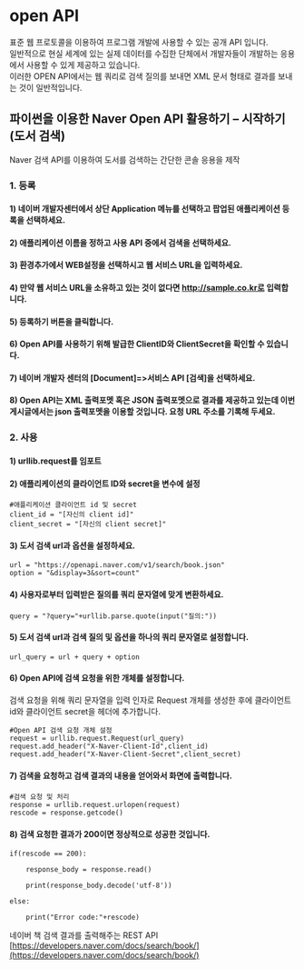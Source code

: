 # open API  

표준 웹 프로토콜을 이용하여 프로그램 개발에 사용할 수 있는 공개 API 입니다.  
일반적으로 현실 세계에 있는 실제 데이터를 수집한 단체에서 개발자들이 개발하는 응용에서 사용할 수 있게 제공하고 있습니다.  
이러한 OPEN API에서는 웹 쿼리로 검색 질의를 보내면 XML 문서 형태로 결과를 보내는 것이 일반적입니다.

## 파이썬을 이용한 Naver Open API 활용하기 – 시작하기(도서 검색)  

Naver 검색 API를 이용하여 도서를 검색하는 간단한 콘솔 응용을 제작  

### 1. 등록  
#### 1) 네이버 개발자센터에서  상단 Application 메뉴를 선택하고 팝업된 애플리케이션 등록을 선택하세요.   
#### 2) 애플리케이션 이름을 정하고 사용 API 중에서 검색을 선택하세요.
#### 3) 환경추가에서 WEB설정을 선택하시고 웹 서비스 URL을 입력하세요.
#### 4) 만약 웹 서비스 URL을 소유하고 있는 것이 없다면 http://sample.co.kr로 입력합니다.
#### 5) 등록하기 버튼을 클릭합니다.
#### 6) Open API를 사용하기 위해 발급한 ClientID와 ClientSecret을 확인할 수 있습니다.
#### 7) 네이버 개발자 센터의 [Document]=>서비스 API [검색]을 선택하세요.
#### 8) Open API는 XML 출력포멧 혹은 JSON 출력포멧으로 결과를 제공하고 있는데 이번 게시글에서는 json 출력포멧을 이용할 것입니다. 요청 URL 주소를 기록해 두세요.

### 2. 사용 
#### 1) urllib.request를 임포트
#### 2) 애플리케이션의 클라이언트 ID와 secret을 변수에 설정
```
#애플리케이션 클라이언트 id 및 secret
client_id = "[자신의 client id]"
client_secret = "[자신의 client secret]"
``` 
#### 3) 도서 검색 url과 옵션을 설정하세요.
  ```
url = "https://openapi.naver.com/v1/search/book.json"
option = "&display=3&sort=count"
```   
#### 4) 사용자로부터 입력받은 질의를 쿼리 문자열에 맞게 변환하세요.
```
query = "?query="+urllib.parse.quote(input("질의:"))
```
#### 5) 도서 검색 url과 검색 질의 및 옵션을 하나의 쿼리 문자열로 설정합니다.
```
url_query = url + query + option
```
#### 6) Open API에 검색 요청을 위한 개체를 설정합니다.
검색 요청을 위해 쿼리 문자열을 입력 인자로 Request 개체를 생성한 후에 클라이언트 id와 클라이언트 secret을 헤더에 추가합니다.  

```
#Open API 검색 요청 개체 설정
request = urllib.request.Request(url_query)
request.add_header("X-Naver-Client-Id",client_id)
request.add_header("X-Naver-Client-Secret",client_secret)
```
#### 7) 검색을 요청하고 검색 결과의 내용을 얻어와서 화면에 출력합니다.  

```
#검색 요청 및 처리
response = urllib.request.urlopen(request)
rescode = response.getcode()
```
#### 8) 검색 요청한 결과가 200이면 정상적으로 성공한 것입니다.  

```
if(rescode == 200):
 
    response_body = response.read()
 
    print(response_body.decode('utf-8'))
 
else:
 
    print("Error code:"+rescode)
```



네이버 책 검색 결과를 출력해주는 REST API [https://developers.naver.com/docs/search/book/](https://developers.naver.com/docs/search/book/)
